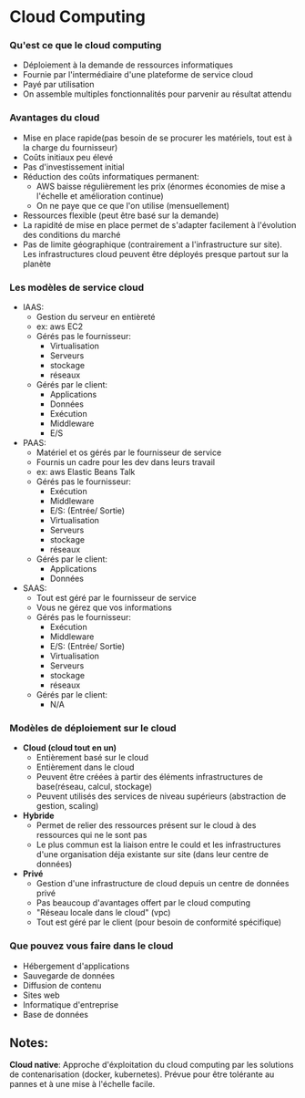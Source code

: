 # Cloud Computing

### Qu'est ce que le cloud computing

- Déploiement à la demande de ressources informatiques
- Fournie par l'intermédiaire d'une plateforme de service cloud
- Payé par utilisation
- On assemble multiples fonctionnalités pour parvenir au résultat attendu

### Avantages du cloud

- Mise en place rapide(pas besoin de se procurer les matériels, tout est à la charge du fournisseur)
- Coûts initiaux peu élevé
- Pas d'investissement initial
- Réduction des coûts informatiques permanent:
  - AWS baisse régulièrement les prix (énormes économies de mise a l'échelle et amélioration continue)
  - On ne paye que ce que l'on utilise (mensuellement)
- Ressources flexible (peut être basé sur la demande)
- La rapidité de mise en place permet de s'adapter facilement à l'évolution des conditions du marché
- Pas de limite géographique (contrairement a l'infrastructure sur site). Les infrastructures cloud peuvent être déployés presque partout sur la planète

### Les modèles de service cloud

- IAAS:
  - Gestion du serveur en entièreté
  - ex: aws EC2
  - Gérés pas le fournisseur:
    - Virtualisation
    - Serveurs
    - stockage
    - réseaux
  - Gérés par le client:
    - Applications
    - Données
    - Exécution
    - Middleware
    - E/S
- PAAS:
  - Matériel et os gérés par le fournisseur de service
  - Fournis un cadre pour les dev dans leurs travail
  - ex: aws Elastic Beans Talk
  - Gérés pas le fournisseur:
    - Exécution
    - Middleware
    - E/S: (Entrée/ Sortie)
    - Virtualisation
    - Serveurs
    - stockage
    - réseaux
  - Gérés par le client:
    - Applications
    - Données
- SAAS:
  - Tout est géré par le fournisseur de service
  - Vous ne gérez que vos informations
  - Gérés pas le fournisseur:
    - Exécution
    - Middleware
    - E/S: (Entrée/ Sortie)
    - Virtualisation
    - Serveurs
    - stockage
    - réseaux
  - Gérés par le client:
    - N/A

### Modèles de déploiement sur le cloud

- **Cloud (cloud tout en un)**
  - Entièrement basé sur le cloud
  - Entièrement dans le cloud
  - Peuvent être créées à partir des éléments infrastructures de base(réseau, calcul, stockage)
  - Peuvent utilisés des services de niveau supérieurs (abstraction de gestion, scaling)
- **Hybride**
  - Permet de relier des ressources présent sur le cloud à des ressources qui ne le sont pas
  - Le plus commun est la liaison entre le could et les infrastructures d'une organisation déja existante sur site (dans leur centre de données)
- **Privé**
  - Gestion d'une infrastructure de cloud depuis un centre de données privé
  - Pas beaucoup d'avantages offert par le cloud computing
  - "Réseau locale dans le cloud" (vpc)
  - Tout est géré par le client (pour besoin de conformité spécifique)

### Que pouvez vous faire dans le cloud

- Hébergement d'applications
- Sauvegarde de données
- Diffusion de contenu
- Sites web
- Informatique d'entreprise
- Base de données

## Notes:

**Cloud native**: Approche d'éxploitation du cloud computing par les solutions de contenarisation (docker, kubernetes). Prévue pour être tolérante au pannes et à une mise à l'échelle facile.
